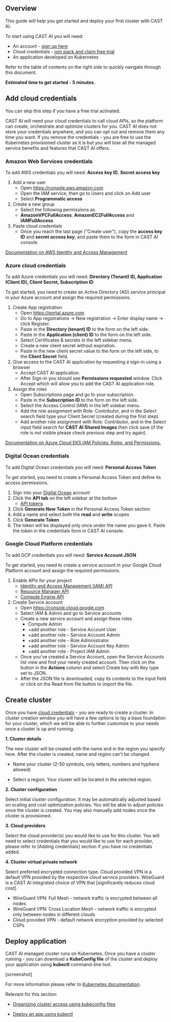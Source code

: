 ## Overview

This guide will help you get started and deploy your first cluster with CAST AI.

To start using CAST AI you will need:
- An account - [sign up here](https://console.cast.ai/signup)
- Cloud credentials - [join slack and claim free trial](https://join.slack.com/t/castai-community/shared_invite/zt-kxomy09z-p_tbccVJ61azObIt~GUjXQ)
- An application developed on Kubernetes

Refer to the table of contents on the right side to quickly navigate through this document.

**Estimated time to get started - 5 minutes.**

## Add cloud credentials

You can skip this step if you have a free trial activated.

CAST AI will need your cloud credentials to call cloud APIs, so the platform can create, orchestrate and optimize clusters for you. CAST AI does not store your credentials anywhere, and you can opt out and remove them any time you want. If you remove the credentials - you are free to use the Kubernetes provisioned cluster as it is but you will lose all the managed service benefits and features that CAST AI offers.

### Amazon Web Services credentials

To add AWS credentials you will need: **Access key ID**, **Secret access key**

1. Add a new user
   - Open https://console.aws.amazon.com
   - Open the IAM service, then go to Users and click on Add user
   - Select **Programmatic access**
2. Create a new group
   - Select the following permissions as
   - **AmazonVPCFullAccess**, **AmazonEC2FullAccess** and **IAMFullAccess**
3. Paste cloud credentials
   - Once you reach the last page ("Create user"), copy the **access key ID** and **secret access key**, and paste them to the form in CAST AI console.
   
 [Documentation on AWS Identity and Access Management](https://docs.aws.amazon.com/eks/latest/userguide/security-iam.html#security_iam_access-manage)
   
### Azure cloud credentials

To add Azure credentials you will need: **Directory (Tenant) ID, Application (Client ID), Client Secret, Subscription ID**

To get started, you need to create an Active Directory (AD) service principal in your Azure account and assign the required permissions.

1. Create App registration
   - Open https://portal.azure.com
   - Go to App registrations -> New registration -> Enter display name -> click Register.
   - Paste in the **Directory (tenant) ID** to the form on the left side.
   - Paste in the **Application (client) ID** to the form on the left side.
   - Select Certificates & secrets in the left sidebar menu.
   - Create a new client secret without expiration.
   - Paste in the new client secret value to the form on the left side, to the **Client Secret** field.
2. Give access to the CAST AI application by requesting a sign-in using a browser
   - Accept CAST AI application.
   - After Sign-in you should see **Permissions requested** window. Click Accept which will allow you to add the CAST AI application role.
3. Assign the roles
   - Open Subscriptions page and go to your subscription.
   - Paste in the **Subscription ID** to the form on the left side.
   - Select the Access Control (IAM) in the left sidebar menu.
   - Add the role assignment with Role: Contributor, and in the Select search field type your Client Secret (created during the first step).
   - Add another role assignment with Role: Contributor, and in the Select input field search for **CAST AI Shared Images** then click save (if the role is not visible please check previous step and try again).
   
[Documentation on Azure Cloud EKS IAM Policies, Roles, and Permissions.](https://docs.microsoft.com/en-us/azure/active-directory/develop/app-objects-and-service-principals)

### Digital Ocean credentials

To add Digital Ocean credentials you will need: **Personal Access Token**

To get started, you need to create a Personal Access Token and define its access permissions.
1. Sign into your [Digital Ocean](https://cloud.digitalocean.com/) account
2. Click the **API tab** on the left sidebar at the bottom
   - [API tokens](https://cloud.digitalocean.com/account/api/tokens)
3. Click **Generate New Token** in the Personal Access Token section
4. Add a name and select both the **read** and **write** scopes
5. Click **Generate Token**
6. The token will be displayed only once under the name you gave it. Paste the token in the credentials form in CAST AI console.

### Google Cloud Platform credentials

To add GCP credentials you will need: **Service Account JSON**

To get started, you need to create a service account in your Google Cloud Platform account and assign the required permissions.
1. Enable APIs for your project
   - [Identity and Access Management (IAM) API](https://console.cloud.google.com/apis/api/iam.googleapis.com/overview)
   - [Resource Manager API](https://console.cloud.google.com/apis/api/cloudresourcemanager.googleapis.com/overview)
   - [Compute Engine API](https://console.cloud.google.com/apis/api/compute.googleapis.com/overview)
2. Create Service account
   - Open https://console.cloud.google.com
   - Select IAM & Admin and go to Service accounts
   - Create a new service account and assign these roles
     - Compute Admin
     - +add another role - Service Account User
     - +add another role - Service Account Admin
     - +add another role - Role Administrator
     - +add another role - Service Account Key Admin
     - +add another role - Project IAM Admin
   - Once you've created a Service Account, open the Service Accounts list view and find your newly created account. Then click on the button in the **Actions** column and select Create key with Key type set to JSON.
   - After the JSON file is downloaded, copy its contents to the input field or click on the Read from file button to import the file.
   
## Create cluster

Once you have [cloud credentials](https://github.com/v1dm45/docs/blob/main/docs/getting-started.md#add-cloud-credentials) - you are ready to create a cluster. In cluster creation window you will have a few options to lay a base foundation for your cluster, which we will be able to further customize to your needs once a cluster is up and running.

**1. Cluster details**

The new cluster will be created with the name and in the region you specify here.
After the cluster is created, name and region can’t be changed.

   - Name your cluster (2-50 symbols, only letters, numbers and hyphens allowed)

   - Select a region. Your cluster will be located in the selected region.
   
**2. Cluster configuration**

Select initial cluster configuration. It may be automatically adjusted based on scaling and cost optimization policies. You will be able to adjust policies once the cluster is created. You may also manually add nodes once the cluster is provisioned.

**3. Cloud providers**

Select the cloud provider(s) you would like to use for this cluster. You will need to select credentials that you would like to use for each provider, please refer to [Adding credentials] section if you have no credentials added.

**4. Cluster virtual private network**

Select preferred encrypted connection type. Cloud provided VPN is a default VPN provided by the respective cloud service providers. WireGuard is a CAST AI integrated choice of VPN that [significantly reduces cloud cost].

- WireGuard VPN: Full Mesh - network traffic is encrypted between all nodes
- WireGuard VPN: Cross Location Mesh - network traffic is encrypted only between nodes in different clouds
- Cloud provided VPN - default network encryption provided by selected CSPs

## Deploy application

CAST AI managed cluster runs on Kubernetes. Once you have a cluster running - you can download a **KubeConfig file** of the cluster and deploy your application using **kubectl** command-line tool.

[screenshot]

For more information please refer to [Kubernetes documentation](https://kubernetes.io/docs/home/).

Relevant for this section:

- [Organizing cluster access using kubeconfig files](https://kubernetes.io/docs/concepts/configuration/organize-cluster-access-kubeconfig/)

- [Deploy an app using kubectl](https://kubernetes.io/docs/tutorials/kubernetes-basics/deploy-app/deploy-intro/)
